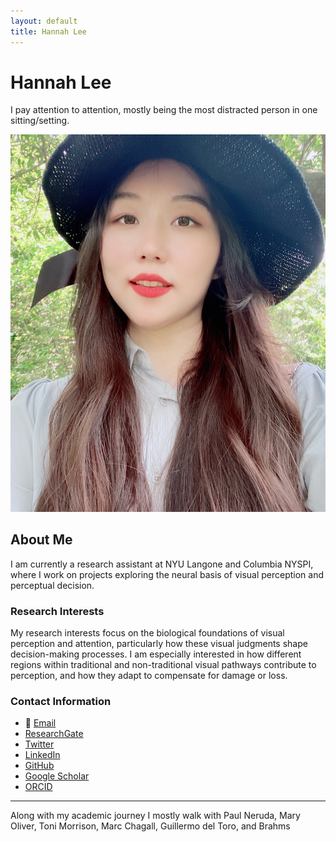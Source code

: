 ```yaml
---
layout: default
title: Hannah Lee
---
```


# Hannah Lee
I pay attention to attention, mostly being the most distracted person in one sitting/setting.

![Profile Photo](./Github_Profilephoto.jpg) <!-- Updated link to match the uploaded file -->

## About Me

I am currently a research assistant at NYU Langone and Columbia NYSPI, where I work on projects exploring the neural basis of visual perception and perceptual decision.

### Research Interests

My research interests focus on the biological foundations of visual perception and attention, particularly how these visual judgments shape decision-making processes. I am especially interested in how different regions within traditional and non-traditional visual pathways contribute to perception, and how they adapt to compensate for damage or loss.

### Contact Information

- 📧 [Email](mailto:hl4693@nyu.edu)
- <i class="fab fa-researchgate"></i> [ResearchGate](https://www.researchgate.net/profile/Hyun-Seo-Lee-3)
- <i class="fab fa-twitter"></i> [Twitter](#)
- <i class="fab fa-linkedin"></i> [LinkedIn](https://www.linkedin.com/in/hannah-lee-742711287/)
- <i class="fab fa-github"></i> [GitHub](https://github.com/HANNAH-LEE-LY)
- <i class="fab fa-google"></i> [Google Scholar](https://scholar.google.com/citations?hl=en&user=nXO2LRAAAAAJ)
- <i class="fab fa-orcid"></i> [ORCID](#)

---

Along with my academic journey I mostly walk with Paul Neruda, Mary Oliver, Toni Morrison, Marc Chagall, Guillermo del Toro, and Brahms
